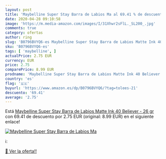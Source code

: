 ```yaml
---
layout: post
title: 'Maybelline Super Stay Barra de Labios Ma al 69.41 % de descuento'
date: 2020-04-28 09:10:58
image: 'https://m.media-amazon.com/images/I/31Xhwr2sFlL._SL200_.jpg'
comments: true
category: ofertas
author: ring
slug: 'B0796BVYQ6-es Maybelline Super Stay Barra de Labios Matte Ink 40...'
sku: 'B0796BVYQ6-es'
tags: [ 'maybelline', ]
actualPrice: 2.75 EUR
currency: EUR
price: 2.75
comparePrice: 8.99 EUR
prodname: 'Maybelline Super Stay Barra de Labios Matte Ink 40 Believer - 26 gr'
country: 'es'
flag: '🇪🇸'
buyurl: 'https://www.amazon.es/dp/B0796BVYQ6/?tag=tolees-21'
descuento: '69.41'
average: '2.75'
---
```


Está [Maybelline Super Stay Barra de Labios Matte Ink 40 Believer - 26 gr](https://www.amazon.es/dp/B0796BVYQ6/?tag=tolees-21) con 69.41 de descuento por 2.75 EUR (original: 8.99 EUR) en el siguiente enlace!

[![Maybelline Super Stay Barra de Labios Ma](https://m.media-amazon.com/images/I/31Xhwr2sFlL._SL200_.jpg)](https://www.amazon.es/dp/B0796BVYQ6/?tag=tolees-21)

ℹ️:


[🛒 Ver la oferta!!](https://www.amazon.es/dp/B0796BVYQ6/?tag=tolees-21)
